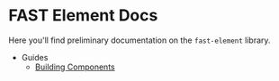 # FAST Element Docs

Here you'll find preliminary documentation on the `fast-element` library.

* Guides
  * [Building Components](./guide/building-components.md)